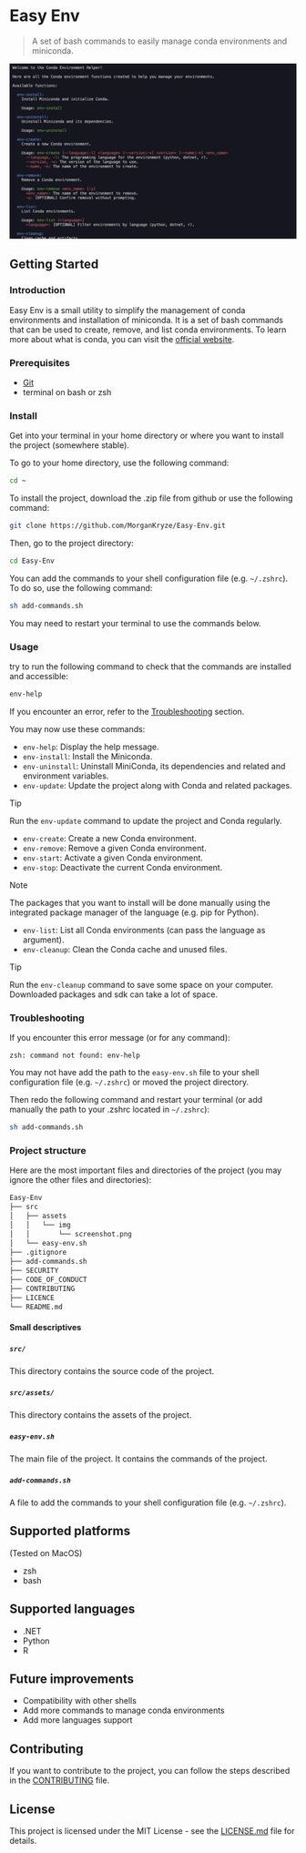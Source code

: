# Easy Env

> A set of bash commands to easily manage conda environments and miniconda.

![screenshot](./src/assets/img/screenshot.jpg)

## Getting Started

### Introduction

Easy Env is a small utility to simplify the management of conda environments and installation of miniconda. It is a set of bash commands that can be used to create, remove, and list conda environments. To learn more about what is conda, you can visit the [official website](https://docs.conda.io/en/latest/).

### Prerequisites

- [Git](https://git-scm.com/downloads)
- terminal on bash or zsh

### Install

Get into your terminal in your home directory or where you want to install the project (somewhere stable).

To go to your home directory, use the following command:

```sh
cd ~
```

To install the project, download the .zip file from github or use the following command:

```sh
git clone https://github.com/MorganKryze/Easy-Env.git
```

Then, go to the project directory:

```sh
cd Easy-Env
```

You can add the commands to your shell configuration file (e.g. `~/.zshrc`). To do so, use the following command:

```sh
sh add-commands.sh
```

You may need to restart your terminal to use the commands below.

### Usage

try to run the following command to check that the commands are installed and accessible:

```sh
env-help
```

If you encounter an error, refer to the [Troubleshooting](#troubleshooting) section.

You may now use these commands:

- `env-help`: Display the help message.
- `env-install`: Install the Miniconda.
- `env-uninstall`: Uninstall MiniConda, its dependencies and related and environment variables.
- `env-update`: Update the project along with Conda and related packages.

> [!TIP]
> Run the `env-update` command to update the project and Conda regularly.

- `env-create`: Create a new Conda environment.
- `env-remove`: Remove a given Conda environment.
- `env-start`: Activate a given Conda environment.
- `env-stop`: Deactivate the current Conda environment.

> [!NOTE]
> The packages that you want to install will be done manually using the integrated package manager of the language (e.g. pip for Python).

- `env-list`: List all Conda environments (can pass the language as argument).
- `env-cleanup`: Clean the Conda cache and unused files.

> [!TIP]
> Run the `env-cleanup` command to save some space on your computer. Downloaded packages and sdk can take a lot of space.

### Troubleshooting

If you encounter this error message (or for any command):

```plaintext
zsh: command not found: env-help
```

You may not have add the path to the `easy-env.sh` file to your shell configuration file (e.g. `~/.zshrc`) or moved the project directory.

Then redo the following command and restart your terminal (or add manually the path to your .zshrc located in `~/.zshrc`):

```sh
sh add-commands.sh
```

### Project structure

Here are the most important files and directories of the project (you may ignore the other files and directories):

```plaintext
Easy-Env
├── src
│   ├── assets
│   │   └── img
│   │       └── screenshot.png
│   └── easy-env.sh
├── .gitignore
├── add-commands.sh
├── SECURITY
├── CODE_OF_CONDUCT
├── CONTRIBUTING
├── LICENCE
└── README.md
```

#### Small descriptives

##### `src/`

This directory contains the source code of the project.

##### `src/assets/`

This directory contains the assets of the project.

##### `easy-env.sh`

The main file of the project. It contains the commands of the project.

##### `add-commands.sh`

A file to add the commands to your shell configuration file (e.g. `~/.zshrc`).

## Supported platforms

(Tested on MacOS)

- zsh
- bash

## Supported languages

- .NET
- Python
- R

## Future improvements

- Compatibility with other shells
- Add more commands to manage conda environments
- Add more languages support

## Contributing

If you want to contribute to the project, you can follow the steps described in the [CONTRIBUTING](CONTRIBUTING) file.

## License

This project is licensed under the MIT License - see the [LICENSE.md](LICENSE) file for details.
